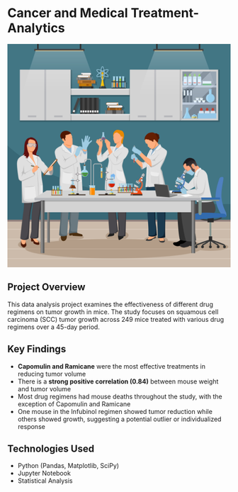 # Cancer and Medical Treatment-Analytics 

![Laboratory Research](images/laboratory_research.jpg)

## Project Overview

This data analysis project examines the effectiveness of different drug regimens on tumor growth in mice. The study focuses on squamous cell carcinoma (SCC) tumor growth across 249 mice treated with various drug regimens over a 45-day period.

## Key Findings

- **Capomulin and Ramicane** were the most effective treatments in reducing tumor volume
- There is a **strong positive correlation (0.84)** between mouse weight and tumor volume
- Most drug regimens had mouse deaths throughout the study, with the exception of Capomulin and Ramicane
- One mouse in the Infubinol regimen showed tumor reduction while others showed growth, suggesting a potential outlier or individualized response

## Technologies Used

- Python (Pandas, Matplotlib, SciPy)
- Jupyter Notebook
- Statistical Analysis
